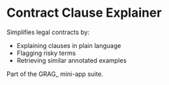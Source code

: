 # Contract Clause Explainer

Simplifies legal contracts by:

- Explaining clauses in plain language
- Flagging risky terms
- Retrieving similar annotated examples

Part of the GRAG_ mini-app suite.
